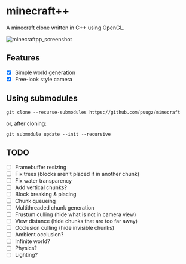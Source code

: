 # minecraft++

A minecraft clone written in C++ using OpenGL.

![minecraftpp_screenshot](https://github.com/puugz/minecraft/assets/33222334/6441d066-692b-481e-a1b3-9e5a391cc4e1)

## Features
- [x] Simple world generation
- [x] Free-look style camera

## Using submodules
```
git clone --recurse-submodules https://github.com/puugz/minecraft
```
or, after cloning:
```
git submodule update --init --recursive
```

## TODO
- [ ] Framebuffer resizing
- [ ] Fix trees (blocks aren't placed if in another chunk)
- [ ] Fix water transparency
- [ ] Add vertical chunks?
- [ ] Block breaking & placing
- [ ] Chunk queueing
- [ ] Multithreaded chunk generation
- [ ] Frustum culling (hide what is not in camera view)
- [ ] View distance (hide chunks that are too far away)
- [ ] Occlusion culling (hide invisible chunks)
- [ ] Ambient occlusion?
- [ ] Infinite world?
- [ ] Physics?
- [ ] Lighting?
